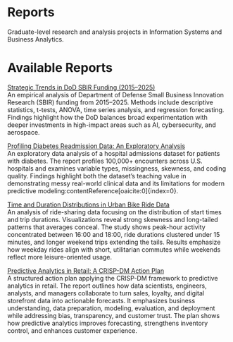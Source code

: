 # Reports

Graduate-level research and analysis projects in Information Systems and Business Analytics.

# Available Reports  

[Strategic Trends in DoD SBIR Funding (2015–2025)](DoDSBIRFunding_Perez.pdf)  
An empirical analysis of Department of Defense Small Business Innovation Research (SBIR) funding from 2015–2025. Methods include descriptive statistics, t-tests, ANOVA, time series analysis, and regression forecasting. Findings highlight how the DoD balances broad experimentation with deeper investments in high-impact areas such as AI, cybersecurity, and aerospace.

[Profiling Diabetes Readmission Data: An Exploratory Analysis](ProfilingDiabetesReadmissionData_EDA.pdf)  
An exploratory data analysis of a hospital admissions dataset for patients with diabetes. The report profiles 100,000+ encounters across U.S. hospitals and examines variable types, missingness, skewness, and coding quality. Findings highlight both the dataset’s teaching value in demonstrating messy real-world clinical data and its limitations for modern predictive modeling:contentReference[oaicite:0]{index=0}.

[Time and Duration Distributions in Urban Bike Ride Data](Distributions%20in%20Urban%20Bike%20Ride%20Data%20_Perez.pdf)  
An analysis of ride-sharing data focusing on the distribution of start times and trip durations. Visualizations reveal strong skewness and long-tailed patterns that averages conceal. The study shows peak-hour activity concentrated between 16:00 and 18:00, ride durations clustered under 15 minutes, and longer weekend trips extending the tails. Results emphasize how weekday rides align with short, utilitarian commutes while weekends reflect more leisure-oriented usage.

[Predictive Analytics in Retail: A CRISP-DM Action Plan](PredictiveAnalyticsRetailPlan1_Perez.pdf)  
A structured action plan applying the CRISP-DM framework to predictive analytics in retail. The report outlines how data scientists, engineers, analysts, and managers collaborate to turn sales, loyalty, and digital storefront data into actionable forecasts. It emphasizes business understanding, data preparation, modeling, evaluation, and deployment while addressing bias, transparency, and customer trust. The plan shows how predictive analytics improves forecasting, strengthens inventory control, and enhances customer experience.
